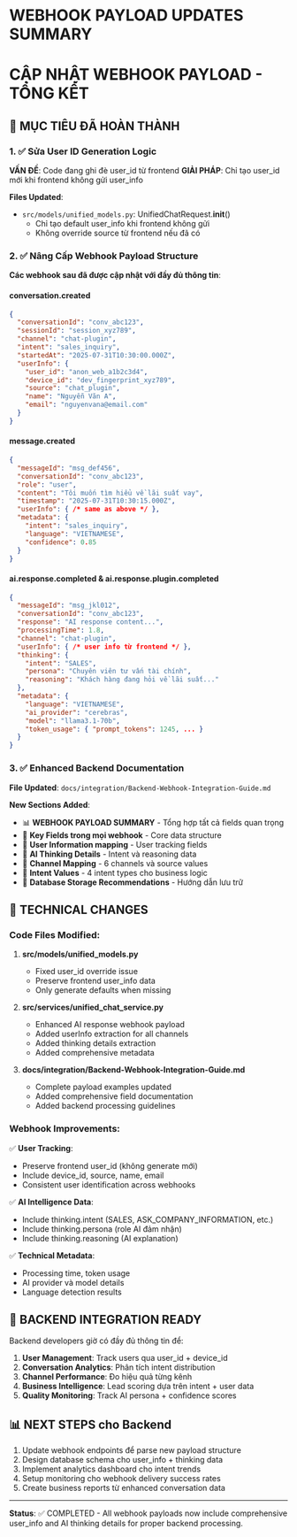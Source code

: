# WEBHOOK PAYLOAD UPDATES SUMMARY
# CẬP NHẬT WEBHOOK PAYLOAD - TỔNG KẾT

## 🎯 **MỤC TIÊU ĐÃ HOÀN THÀNH**

### 1. ✅ **Sửa User ID Generation Logic**

**VẤN ĐỀ**: Code đang ghi đè user_id từ frontend
**GIẢI PHÁP**: Chỉ tạo user_id mới khi frontend không gửi user_info

**Files Updated**:
- `src/models/unified_models.py`: UnifiedChatRequest.__init__()
  - Chỉ tạo default user_info khi frontend không gửi
  - Không override source từ frontend nếu đã có

### 2. ✅ **Nâng Cấp Webhook Payload Structure**

**Các webhook sau đã được cập nhật với đầy đủ thông tin**:

#### **conversation.created**
```json
{
  "conversationId": "conv_abc123",
  "sessionId": "session_xyz789",
  "channel": "chat-plugin",
  "intent": "sales_inquiry",
  "startedAt": "2025-07-31T10:30:00.000Z",
  "userInfo": {
    "user_id": "anon_web_a1b2c3d4",
    "device_id": "dev_fingerprint_xyz789",
    "source": "chat_plugin",
    "name": "Nguyễn Văn A",
    "email": "nguyenvana@email.com"
  }
}
```

#### **message.created**
```json
{
  "messageId": "msg_def456",
  "conversationId": "conv_abc123",
  "role": "user",
  "content": "Tôi muốn tìm hiểu về lãi suất vay",
  "timestamp": "2025-07-31T10:30:15.000Z",
  "userInfo": { /* same as above */ },
  "metadata": {
    "intent": "sales_inquiry",
    "language": "VIETNAMESE",
    "confidence": 0.85
  }
}
```

#### **ai.response.completed & ai.response.plugin.completed**
```json
{
  "messageId": "msg_jkl012",
  "conversationId": "conv_abc123",
  "response": "AI response content...",
  "processingTime": 1.8,
  "channel": "chat-plugin",
  "userInfo": { /* user info từ frontend */ },
  "thinking": {
    "intent": "SALES",
    "persona": "Chuyên viên tư vấn tài chính",
    "reasoning": "Khách hàng đang hỏi về lãi suất..."
  },
  "metadata": {
    "language": "VIETNAMESE",
    "ai_provider": "cerebras",
    "model": "llama3.1-70b",
    "token_usage": { "prompt_tokens": 1245, ... }
  }
}
```

### 3. ✅ **Enhanced Backend Documentation**

**File Updated**: `docs/integration/Backend-Webhook-Integration-Guide.md`

**New Sections Added**:
- 📊 **WEBHOOK PAYLOAD SUMMARY** - Tổng hợp tất cả fields quan trọng
- 🔑 **Key Fields trong mọi webhook** - Core data structure
- 👤 **User Information mapping** - User tracking fields
- 🧠 **AI Thinking Details** - Intent và reasoning data
- 📡 **Channel Mapping** - 6 channels và source values
- 🎯 **Intent Values** - 4 intent types cho business logic
- 💾 **Database Storage Recommendations** - Hướng dẫn lưu trữ

## 🔧 **TECHNICAL CHANGES**

### **Code Files Modified**:

1. **src/models/unified_models.py**
   - Fixed user_id override issue
   - Preserve frontend user_info data
   - Only generate defaults when missing

2. **src/services/unified_chat_service.py**
   - Enhanced AI response webhook payload
   - Added userInfo extraction for all channels
   - Added thinking details extraction
   - Added comprehensive metadata

3. **docs/integration/Backend-Webhook-Integration-Guide.md**
   - Complete payload examples updated
   - Added comprehensive field documentation
   - Added backend processing guidelines

### **Webhook Improvements**:

✅ **User Tracking**:
- Preserve frontend user_id (không generate mới)
- Include device_id, source, name, email
- Consistent user identification across webhooks

✅ **AI Intelligence Data**:
- Include thinking.intent (SALES, ASK_COMPANY_INFORMATION, etc.)
- Include thinking.persona (role AI đảm nhận)
- Include thinking.reasoning (AI explanation)

✅ **Technical Metadata**:
- Processing time, token usage
- AI provider và model details
- Language detection results

## 🎯 **BACKEND INTEGRATION READY**

Backend developers giờ có đầy đủ thông tin để:

1. **User Management**: Track users qua user_id + device_id
2. **Conversation Analytics**: Phân tích intent distribution
3. **Channel Performance**: Đo hiệu quả từng kênh
4. **Business Intelligence**: Lead scoring dựa trên intent + user data
5. **Quality Monitoring**: Track AI persona + confidence scores

## 📊 **NEXT STEPS cho Backend**

1. Update webhook endpoints để parse new payload structure
2. Design database schema cho user_info + thinking data
3. Implement analytics dashboard cho intent trends
4. Setup monitoring cho webhook delivery success rates
5. Create business reports từ enhanced conversation data

---

**Status**: ✅ COMPLETED - All webhook payloads now include comprehensive user_info and AI thinking details for proper backend processing.

